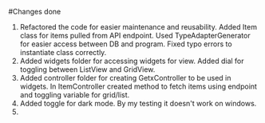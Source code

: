 #Changes done

1. Refactored the code for easier maintenance and reusability. Added Item class for items pulled from API endpoint. Used TypeAdapterGenerator for easier access between DB and program. Fixed typo errors to instantiate class correctly.
2. Added widgets folder for accessing widgets for view. Added dial for toggling between ListView and GridView.
3. Added controller folder for creating GetxController to be used in widgets. In ItemController created method to fetch items using endpoint and toggling variable for grid/list.
4. Added toggle for dark mode. By my testing it doesn't work on windows.
5.
